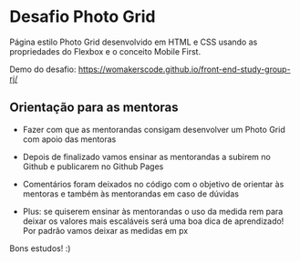 # Desafio Photo Grid # 

Página estilo Photo Grid desenvolvido em HTML e CSS usando as propriedades do Flexbox e o conceito Mobile First. 

Demo do desafio: https://womakerscode.github.io/front-end-study-group-rj/

## Orientação para as mentoras ##

- Fazer com que as mentorandas consigam desenvolver um Photo Grid com apoio das mentoras

- Depois de finalizado vamos ensinar as mentorandas a subirem no Github e publicarem no Github Pages

- Comentários foram deixados no código com o objetivo de orientar às mentoras e também às mentorandas em caso de dúvidas

- Plus: se quiserem ensinar às mentorandas o uso da medida rem para deixar os valores mais escaláveis será uma boa dica de aprendizado! Por padrão vamos deixar as medidas em px

Bons estudos! :) 
